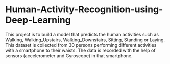 # Human-Activity-Recognition-using-Deep-Learning
This project is to build a model that predicts the human activities such as Walking, Walking_Upstairs, Walking_Downstairs, Sitting, Standing or Laying.
This dataset is collected from 30 persons performing different activities with a smartphone to their waists. 
The data is recorded with the help of sensors (accelerometer and Gyroscope) in that smartphone.
